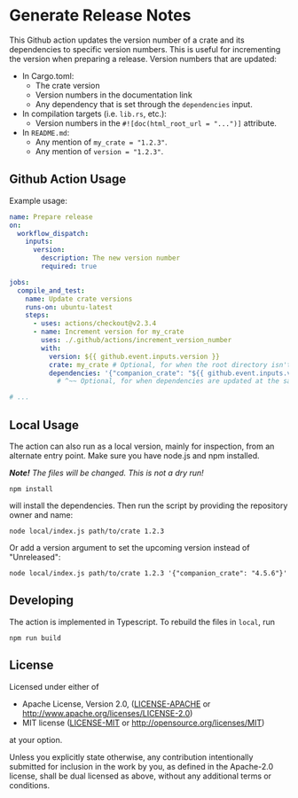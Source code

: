 # Generate Release Notes

This Github action updates the version number of a crate and its dependencies to specific version numbers. This is useful for incrementing the version when preparing a release. Version numbers that are updated:

* In Cargo.toml:
  * The crate version
  * Version numbers in the documentation link
  * Any dependency that is set through the `dependencies` input.
* In compilation targets (i.e. `lib.rs`, etc.):
  * Version numbers in the `#![doc(html_root_url = "...")]` attribute.
* In `README.md`:
  * Any mention of `my_crate = "1.2.3"`.
  * Any mention of `version = "1.2.3"`.

## Github Action Usage

Example usage:

```yml
name: Prepare release
on:
  workflow_dispatch:
    inputs:
      version:
        description: The new version number
        required: true

jobs:
  compile_and_test:
    name: Update crate versions
    runs-on: ubuntu-latest
    steps:
      - uses: actions/checkout@v2.3.4
      - name: Increment version for my_crate
        uses: ./.github/actions/increment_version_number
        with:
          version: ${{ github.event.inputs.version }}
          crate: my_crate # Optional, for when the root directory isn't the crate directory.
          dependencies: '{"companion_crate": "${{ github.event.inputs.version }}"}'
            # ^~~ Optional, for when dependencies are updated at the same time.

# ...
```

## Local Usage

The action can also run as a local version, mainly for inspection, from an alternate entry point. Make sure you have node.js and npm installed.

***Note!*** *The files will be changed. This is not a dry run!*

```shell
npm install
```

will install the dependencies. Then run the script by providing the repository owner and name:

```shell
node local/index.js path/to/crate 1.2.3
```

Or add a version argument to set the upcoming version instead of "Unreleased":

```shell
node local/index.js path/to/crate 1.2.3 '{"companion_crate": "4.5.6"}'
```

## Developing

The action is implemented in Typescript. To rebuild the files in `local`, run

```shell
npm run build
```

## License

Licensed under either of

* Apache License, Version 2.0, ([LICENSE-APACHE](LICENSE-APACHE) or <http://www.apache.org/licenses/LICENSE-2.0>)
* MIT license ([LICENSE-MIT](LICENSE-MIT) or <http://opensource.org/licenses/MIT>)

at your option.

Unless you explicitly state otherwise, any contribution intentionally submitted for inclusion in the work by you, as defined in the Apache-2.0 license, shall be dual licensed as above, without any additional terms or conditions.
